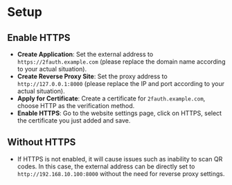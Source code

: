 # Setup

## **Enable HTTPS**

- **Create Application**: Set the external address to `https://2fauth.example.com` (please replace the domain name according to your actual situation).
- **Create Reverse Proxy Site**: Set the proxy address to `http://127.0.0.1:8000` (please replace the IP and port according to your actual situation).
- **Apply for Certificate**: Create a certificate for `2fauth.example.com`, choose HTTP as the verification method.
- **Enable HTTPS**: Go to the website settings page, click on HTTPS, select the certificate you just added and save.

## **Without HTTPS**

- If HTTPS is not enabled, it will cause issues such as inability to scan QR codes. In this case, the external address can be directly set to `http://192.168.10.100:8000` without the need for reverse proxy settings.

